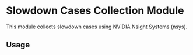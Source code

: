 # Slowdown Cases Collection Module
This module collects slowdown cases using NVIDIA Nsight Systems (nsys).

## Usage
